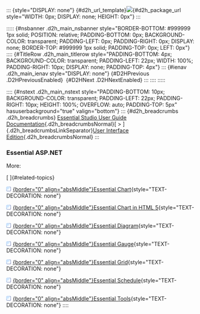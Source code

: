 ::: {style="DISPLAY: none"}
[](ms-xhelp:///?Id=d2h_url_template){#d2h_url_template}![](!package_url!){#d2h_package_url style="WIDTH: 0px; DISPLAY: none; HEIGHT: 0px"}
:::

::::: {#nsbanner .d2h_main_nsbanner style="BORDER-BOTTOM: #999999 1px solid; POSITION: relative; PADDING-BOTTOM: 0px; BACKGROUND-COLOR: transparent; PADDING-LEFT: 0px; PADDING-RIGHT: 0px; DISPLAY: none; BORDER-TOP: #999999 1px solid; PADDING-TOP: 0px; LEFT: 0px"}
:::: {#TitleRow .d2h_main_titlerow style="PADDING-BOTTOM: 4px; BACKGROUND-COLOR: transparent; PADDING-LEFT: 22px; WIDTH: 100%; PADDING-RIGHT: 10px; DISPLAY: none; PADDING-TOP: 4px"}
::: {#ienav .d2h_main_ienav style="DISPLAY: none"}
[](ms-xhelp:///?Id=c29296b7-531c-413b-a0ec-488ca1f7f669){#D2HPrevious .D2HPreviousEnabled}  [](ms-xhelp:///?Id=4b14e7d1-65c4-4f67-b1aa-2c37709905a5){#D2HNext .D2HNextEnabled}
:::
::::
:::::

:::: {#nstext .d2h_main_nstext style="PADDING-BOTTOM: 10px; BACKGROUND-COLOR: transparent; PADDING-LEFT: 22px; PADDING-RIGHT: 10px; HEIGHT: 100%; OVERFLOW: auto; PADDING-TOP: 5px" hasuserbackground="true" valign="bottom"}
::: {#d2h_breadcrumbs .d2h_breadcrumbs}
[Essential Studio User Guide Documentation](ms-xhelp:///?Id=12457748-09e3-4d74-a240-8e049cedf030){.d2h_breadcrumbsNormal}[ \> ]{.d2h_breadcrumbsLinkSeparator}[User Interface Edition](ms-xhelp:///?Id=c29296b7-531c-413b-a0ec-488ca1f7f669){.d2h_breadcrumbsNormal}
:::

### Essential ASP.NET

More:

[ ]{#related-topics}

[![](button.gif){border="0" align="absMiddle"}Essential Chart](ms-xhelp:///?Id=fcf15ed8-ee70-4630-9b7d-f109cfd4697c){style="TEXT-DECORATION: none"}

[![](button.gif){border="0" align="absMiddle"}Essential Chart in HTML 5](ms-xhelp:///?Id=ebd9710b-0cea-4bcc-b145-07f17fb07da8){style="TEXT-DECORATION: none"}

[![](button.gif){border="0" align="absMiddle"}Essential Diagram](ms-xhelp:///?Id=28a82988-97b2-446a-9cff-7778d13a79ae){style="TEXT-DECORATION: none"}

[![](button.gif){border="0" align="absMiddle"}Essential Gauge](ms-xhelp:///?Id=92a835d5-4e47-4162-a854-96ecb30748df){style="TEXT-DECORATION: none"}

[![](button.gif){border="0" align="absMiddle"}Essential Grid](ms-xhelp:///?Id=15724407-ccda-44f1-a6fd-65c90880b6f8){style="TEXT-DECORATION: none"}

[![](button.gif){border="0" align="absMiddle"}Essential Schedule](ms-xhelp:///?Id=49ea4cf6-ac14-4201-86f3-0150e132ae7a){style="TEXT-DECORATION: none"}

[![](button.gif){border="0" align="absMiddle"}Essential Tools](ms-xhelp:///?Id=598ee500-2e64-46ba-abf5-d02c8afeca07){style="TEXT-DECORATION: none"}
::::

